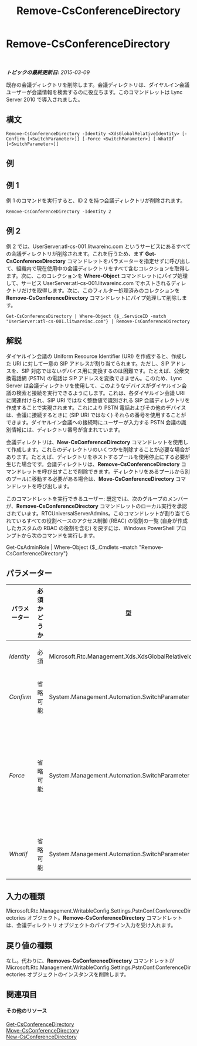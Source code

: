 ﻿---
title: Remove-CsConferenceDirectory
TOCTitle: Remove-CsConferenceDirectory
ms:assetid: c2c62a14-f3f3-472f-bf91-1fcea9e45425
ms:mtpsurl: https://technet.microsoft.com/ja-jp/library/Gg412961(v=OCS.15)
ms:contentKeyID: 48273511
ms.date: 05/19/2016
mtps_version: v=OCS.15
ms.translationtype: HT
---

# Remove-CsConferenceDirectory

 

_**トピックの最終更新日:** 2015-03-09_

既存の会議ディレクトリを削除します。会議ディレクトリは、ダイヤルイン会議ユーザーが会議情報を検索するのに役立ちます。このコマンドレットは Lync Server 2010 で導入されました。

## 構文

    Remove-CsConferenceDirectory -Identity <XdsGlobalRelativeIdentity> [-Confirm [<SwitchParameter>]] [-Force <SwitchParameter>] [-WhatIf [<SwitchParameter>]]

## 例

## 例 1

例 1 のコマンドを実行すると、ID 2 を持つ会議ディレクトリが削除されます。

    Remove-CsConferenceDirectory -Identity 2

## 例 2

例 2 では、UserServer:atl-cs-001.litwareinc.com というサービスにあるすべての会議ディレクトリが削除されます。これを行うため、まず **Get-CsConferenceDirectory** コマンドレットをパラメーターを指定せずに呼び出して、組織内で現在使用中の会議ディレクトリをすべて含むコレクションを取得します。次に、このコレクションを **Where-Object** コマンドレットにパイプ処理して、サービス UserServer:atl-cs-001.litwareinc.com でホストされるディレクトリだけを取得します。次に、このフィルター処理済みのコレクションを **Remove-CsConferenceDirectory** コマンドレットにパイプ処理して削除します。

    Get-CsConferenceDirectory | Where-Object {$_.ServiceID -match "UserServer:atl-cs-001.litwareinc.com"} | Remove-CsConferenceDirectory

## 解説

ダイヤルイン会議の Uniform Resource Identifier (URI) を作成すると、作成した URI に対して一意の SIP アドレスが割り当てられます。ただし、SIP アドレスを、SIP 対応ではないデバイス用に変換するのは困難です。たとえば、公衆交換電話網 (PSTN) の電話は SIP アドレスを変換できません。このため、Lync Server は会議ディレクトリを使用して、このようなデバイスがダイヤルイン会議の検索と接続を実行できるようにします。これは、各ダイヤルイン会議 URI に関連付けられ、SIP URI ではなく整数値で識別される SIP 会議ディレクトリを作成することで実現されます。これにより PSTN 電話およびその他のデバイスは、会議に接続するときに (SIP URI ではなく) それらの番号を使用することができます。ダイヤルイン会議への接続時にユーザーが入力する PSTN 会議の識別情報には、ディレクトリ番号が含まれています。

会議ディレクトリは、**New-CsConferenceDirectory** コマンドレットを使用して作成します。これらのディレクトリのいくつかを削除することが必要な場合があります。たとえば、ディレクトリをホストするプールを使用停止にする必要が生じた場合です。会議ディレクトリは、**Remove-CsConferenceDirectory** コマンドレットを呼び出すことで削除できます。ディレクトリをあるプールから別のプールに移動する必要がある場合は、**Move-CsConferenceDirectory** コマンドレットを呼び出します。

このコマンドレットを実行できるユーザー: 既定では、次のグループのメンバーが、**Remove-CsConferenceDirectory** コマンドレットのローカル実行を承認されています。RTCUniversalServerAdmins。このコマンドレットが割り当てられているすべての役割ベースのアクセス制御 (RBAC) の役割の一覧 (自身が作成したカスタムの RBAC の役割を含む) を戻すには、Windows PowerShell プロンプトから次のコマンドを実行します。

Get-CsAdminRole | Where-Object {$\_.Cmdlets –match "Remove-CsConferenceDirectory"}

## パラメーター


<table>
<colgroup>
<col style="width: 25%" />
<col style="width: 25%" />
<col style="width: 25%" />
<col style="width: 25%" />
</colgroup>
<thead>
<tr class="header">
<th>パラメーター</th>
<th>必須かどうか</th>
<th>型</th>
<th>説明</th>
</tr>
</thead>
<tbody>
<tr class="odd">
<td><p><em>Identity</em></p></td>
<td><p>必須</p></td>
<td><p>Microsoft.Rtc.Management.Xds.XdsGlobalRelativeIdentity</p></td>
<td><p>削除する会議ディレクトリの ID 番号。</p></td>
</tr>
<tr class="even">
<td><p><em>Confirm</em></p></td>
<td><p>省略可能</p></td>
<td><p>System.Management.Automation.SwitchParameter</p></td>
<td><p>コマンドの実行前に確認メッセージが表示されます。</p></td>
</tr>
<tr class="odd">
<td><p><em>Force</em></p></td>
<td><p>省略可能</p></td>
<td><p>System.Management.Automation.SwitchParameter</p></td>
<td><p>指定すると、ディレクトリをホストするプールが現在使用できなくても、会議ディレクトリを削除します。既定では、<strong>Remove-CsConferenceDirectory</strong> コマンドレットは対応するプールと通信できない場合はディレクトリを削除しません。</p></td>
</tr>
<tr class="even">
<td><p><em>WhatIf</em></p></td>
<td><p>省略可能</p></td>
<td><p>System.Management.Automation.SwitchParameter</p></td>
<td><p>実際にコマンドを実行しなくてもコマンドの実行結果がわかります。</p></td>
</tr>
</tbody>
</table>


## 入力の種類

Microsoft.Rtc.Management.WritableConfig.Settings.PstnConf.ConferenceDirectories オブジェクト。**Remove-CsConferenceDirectory** コマンドレットは、会議ディレクトリ オブジェクトのパイプライン入力を受け入れます。

## 戻り値の種類

なし。代わりに、**Removes-CsConferenceDirectory** コマンドレットが Microsoft.Rtc.Management.WritableConfig.Settings.PstnConf.ConferenceDirectories オブジェクトのインスタンスを削除します。

## 関連項目

#### その他のリソース

[Get-CsConferenceDirectory](get-csconferencedirectory.md)  
[Move-CsConferenceDirectory](move-csconferencedirectory.md)  
[New-CsConferenceDirectory](new-csconferencedirectory.md)

